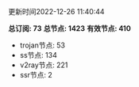 更新时间2022-12-26 11:40:44

**总订阅: 73**
**总节点: 1423**
**有效节点: 410**
- trojan节点: 53
- ss节点: 134
- v2ray节点: 221
- ssr节点: 2
